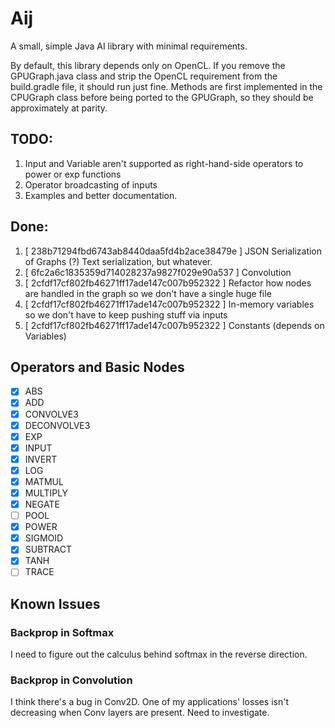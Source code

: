 # Aij
A small, simple Java AI library with minimal requirements.

By default, this library depends only on OpenCL.  If you remove the GPUGraph.java class and strip the OpenCL requirement from the build.gradle file, it should run just fine.  Methods are first implemented in the CPUGraph class before being ported to the GPUGraph, so they should be approximately at parity.

## TODO:

1. Input and Variable aren't supported as right-hand-side operators to power or exp functions
1. Operator broadcasting of inputs
1. Examples and better documentation.

## Done:

1. [ 238b71294fbd6743ab8440daa5fd4b2ace38479e ] JSON Serialization of Graphs (?) Text serialization, but whatever.
1. [ 6fc2a6c1835359d714028237a9827f029e90a537 ] Convolution
1. [ 2cfdf17cf802fb46271ff17ade147c007b952322 ] Refactor how nodes are handled in the graph so we don't have a single huge file
1. [ 2cfdf17cf802fb46271ff17ade147c007b952322 ] In-memory variables so we don't have to keep pushing stuff via inputs
1. [ 2cfdf17cf802fb46271ff17ade147c007b952322 ] Constants (depends on Variables)


## Operators and Basic Nodes

- [x] ABS
- [x] ADD
- [x] CONVOLVE3
- [X] DECONVOLVE3
- [x] EXP
- [x] INPUT
- [x] INVERT
- [x] LOG
- [x] MATMUL
- [x] MULTIPLY
- [x] NEGATE
- [ ] POOL
- [x] POWER
- [x] SIGMOID
- [x] SUBTRACT
- [x] TANH
- [ ] TRACE

## Known Issues

### Backprop in Softmax

I need to figure out the calculus behind softmax in the reverse direction.  

### Backprop in Convolution

I think there's a bug in Conv2D.  One of my applications' losses isn't decreasing when Conv layers are present.  Need to investigate.


